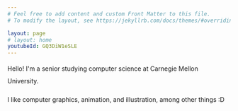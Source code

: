 ```yaml
---
# Feel free to add content and custom Front Matter to this file.
# To modify the layout, see https://jekyllrb.com/docs/themes/#overriding-theme-defaults

layout: page
# layout: home
youtubeId: GQ3DiW1eSLE
---
```

<div style="line-height: 200%; float : 'right'%">

<p>
Hello! I'm a senior studying computer science at Carnegie Mellon University. 
</p>
<p>
I like computer graphics, animation, and illustration, among other things :D
</p>

</div>
